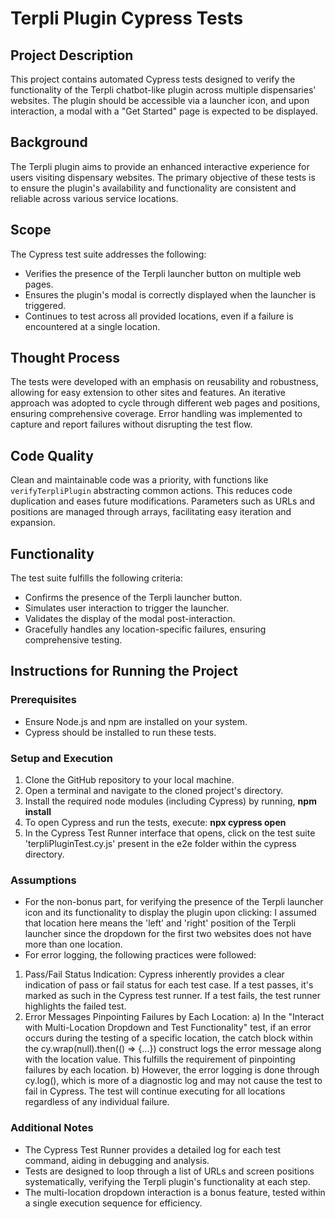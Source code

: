 # Terpli Plugin Cypress Tests

## Project Description

This project contains automated Cypress tests designed to verify the functionality of the Terpli chatbot-like plugin across multiple dispensaries' websites. The plugin should be accessible via a launcher icon, and upon interaction, a modal with a "Get Started" page is expected to be displayed.

## Background

The Terpli plugin aims to provide an enhanced interactive experience for users visiting dispensary websites. The primary objective of these tests is to ensure the plugin's availability and functionality are consistent and reliable across various service locations.

## Scope

The Cypress test suite addresses the following:
- Verifies the presence of the Terpli launcher button on multiple web pages.
- Ensures the plugin's modal is correctly displayed when the launcher is triggered.
- Continues to test across all provided locations, even if a failure is encountered at a single location.

## Thought Process

The tests were developed with an emphasis on reusability and robustness, allowing for easy extension to other sites and features. An iterative approach was adopted to cycle through different web pages and positions, ensuring comprehensive coverage. Error handling was implemented to capture and report failures without disrupting the test flow.

## Code Quality

Clean and maintainable code was a priority, with functions like `verifyTerpliPlugin` abstracting common actions. This reduces code duplication and eases future modifications. Parameters such as URLs and positions are managed through arrays, facilitating easy iteration and expansion.

## Functionality

The test suite fulfills the following criteria:
- Confirms the presence of the Terpli launcher button.
- Simulates user interaction to trigger the launcher.
- Validates the display of the modal post-interaction.
- Gracefully handles any location-specific failures, ensuring comprehensive testing.

## Instructions for Running the Project

### Prerequisites
- Ensure Node.js and npm are installed on your system.
- Cypress should be installed to run these tests.

### Setup and Execution
1. Clone the GitHub repository to your local machine.
2. Open a terminal and navigate to the cloned project's directory.
3. Install the required node modules (including Cypress) by running, **npm install**
4. To open Cypress and run the tests, execute: **npx cypress open**
5. In the Cypress Test Runner interface that opens, click on the test suite 'terpliPluginTest.cy.js' present in the e2e folder within the cypress directory.

### Assumptions
- For the non-bonus part, for verifying the presence of the Terpli launcher icon and its functionality to display the plugin upon clicking: I assumed that location here means the 'left' and 'right' position of the Terpli launcher since the dropdown for the first two websites does not have more than one location.
- For error logging, the following practices were followed:
1. Pass/Fail Status Indication: Cypress inherently provides a clear indication of pass or fail status for each test case. If a test passes, it's marked as such in the Cypress test runner. If a test fails, the test runner highlights the failed test.
2. Error Messages Pinpointing Failures by Each Location: a) In the "Interact with Multi-Location Dropdown and Test Functionality" test, if an error occurs during the testing of a specific location, the catch block within the cy.wrap(null).then(() => {...}) construct logs the error message along with the location value. This fulfills the requirement of pinpointing failures by each location.
b) However, the error logging is done through cy.log(), which is more of a diagnostic log and may not cause the test to fail in Cypress. The test will continue executing for all locations regardless of any individual failure.


### Additional Notes

- The Cypress Test Runner provides a detailed log for each test command, aiding in debugging and analysis.
- Tests are designed to loop through a list of URLs and screen positions systematically, verifying the Terpli plugin's functionality at each step.
- The multi-location dropdown interaction is a bonus feature, tested within a single execution sequence for efficiency.
